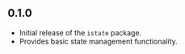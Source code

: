 ## 0.1.0

- Initial release of the `istate` package.
- Provides basic state management functionality.

